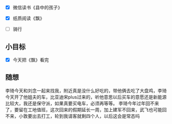 - [x] 微信读书《县中的孩子》
- [x] 纸质阅读《飘》
- [ ] 骑行


## 小目标
- [x] 今天把《飘》看完

## 随想
李琦今天和刘念一起来找我，附近真是没什么好吃的，带他俩去吃了大盘鸡，李琦今天开了他姐夫的车，比亚迪宋plus过来的，听他意思以后买车的意愿还是新能源比较大，我还是保守派，如果真要买电车，必须再等等。
李琦今年过年回不来了，要留在工地值班，这次回来的假期延长一周，加上建军不回来，武飞也可能回不来，小敦要出去打工，轮到我请客就剩四个人，以后这会是常态吗